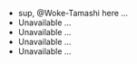 - sup, @Woke-Tamashi here ...
- Unavailable  ...
- Unavailable ...
- Unavailable ...
- Unavailable ...

<!---
Woke-Tamashi/Woke-Tamashi is a ✨ special ✨ repository because its `README.md` (this file) appears on your GitHub profile.
You can click the Preview link to take a look at your changes.
--->
